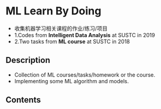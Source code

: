 # ML Learn By Doing
- 收集机器学习相关课程的作业/练习/项目
- 1.Codes from **Intelligent Data Analysis** at SUSTC in 2019
- 2.Two tasks from **ML course** at SUSTC in 2018
## Description
- Collection of ML courses/tasks/homework
or the course.
- Implementing some ML algorithm and models.
## Contents
